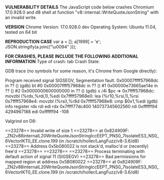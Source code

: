 <b>VULNERABILITY DETAILS</b>
The JavaScript code below crashes Chromium 17.0.928.0 and d8 shell at function "v8::internal::WriteQuoteJsonString" with an invalid write.

<b>VERSION</b>
Chrome Version: 17.0.928.0 dev
Operating System: Ubuntu 11.04, tested on 64 bit

<b>REPRODUCTION CASE</b>
var a = [];
a[1999] = 'e';
JSON.stringify(a.join(("\u0094" )));


<b>FOR CRASHES, PLEASE INCLUDE THE FOLLOWING ADDITIONAL INFORMATION</b>
Type of crash: tab
Crash State:

GDB trace (no symbols for some reason, it's Chrome from Google directly):

Program received signal SIGSEGV, Segmentation fault.
0x00007ffff57968dc in ?? ()
(gdb) bt
#0  0x00007ffff57968dc in ?? ()
#1  0x00000e73665ae14e in ?? ()
#2  0x0000000600000000 in ?? ()
(gdb) x /4i $pc
=> 0x7ffff57968dc:      movzbl (%rdx,%rdi,1),%edi
   0x7ffff57968e0:      lea    (%r10,%rsi,1),%rsi
   0x7ffff57968e4:      movzbl (%rsi),%r8d
   0x7ffff57968e8:      cmp    $0x1,%edi
(gdb) info register rdx rdi edi
rdx            0x7ffff77dc400   140737345602560
rdi            0xffffff94       4294967188
edi            0xffffff94       -108

Valgrind on D8:

==23278== Invalid write of size 1
==23278==    at 0x824909F: _ZN2v88internalL20WriteQuoteJsonStringIccEEPT_PNS0_7IsolateES3_NS0_6VectorIKT0_EE.clone.199 (in /scratch/holler/LangFuzz/v8-3.6/d8)
==23278==  Address 0x5b080022 is not stack'd, malloc'd or (recently) free'd
==23278== 
==23278== 
==23278== Process terminating with default action of signal 11 (SIGSEGV)
==23278==  Bad permissions for mapped region at address 0x5B080022
==23278==    at 0x824909F: _ZN2v88internalL20WriteQuoteJsonStringIccEEPT_PNS0_7IsolateES3_NS0_6VectorIKT0_EE.clone.199 (in /scratch/holler/LangFuzz/v8-3.6/d8)
